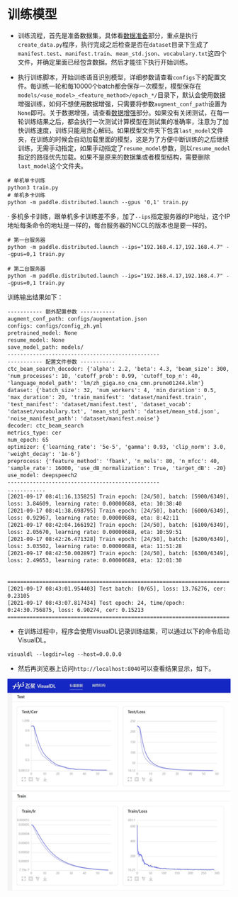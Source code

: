 # 训练模型

 - 训练流程，首先是准备数据集，具体看[数据准备](./dataset.md)部分，重点是执行`create_data.py`程序，执行完成之后检查是否在`dataset`目录下生成了`manifest.test`、`manifest.train`、`mean_std.json`、`vocabulary.txt`这四个文件，并确定里面已经包含数据。然后才能往下执行开始训练。

 - 执行训练脚本，开始训练语音识别模型，详细参数请查看`configs`下的配置文件。每训练一轮和每10000个batch都会保存一次模型，模型保存在`models/<use_model>_<feature_method>/epoch_*/`目录下，默认会使用数据增强训练，如何不想使用数据增强，只需要将参数`augment_conf_path`设置为`None`即可。关于数据增强，请查看[数据增强](./augment.md)部分。如果没有关闭测试，在每一轮训练结果之后，都会执行一次测试计算模型在测试集的准确率，注意为了加快训练速度，训练只能用贪心解码。如果模型文件夹下包含`last_model`文件夹，在训练的时候会自动加载里面的模型，这是为了方便中断训练的之后继续训练，无需手动指定，如果手动指定了`resume_model`参数，则以`resume_model`指定的路径优先加载。如果不是原来的数据集或者模型结构，需要删除`last_model`这个文件夹。
```shell
# 单机单卡训练
python3 train.py
# 单机多卡训练
python -m paddle.distributed.launch --gpus '0,1' train.py
```

 · 多机多卡训练，跟单机多卡训练差不多，加了`--ips`指定服务器的IP地址，这个IP地址每条命令的地址是一样的，每台服务器的NCCL的版本也是要一样的。
```shell
# 第一台服务器
python -m paddle.distributed.launch --ips="192.168.4.17,192.168.4.7" --gpus=0,1 train.py

# 第二台服务器
python -m paddle.distributed.launch --ips="192.168.4.17,192.168.4.7" --gpus=0,1 train.py
```

训练输出结果如下：
```
----------- 额外配置参数 -----------
augment_conf_path: configs/augmentation.json
configs: configs/config_zh.yml
pretrained_model: None
resume_model: None
save_model_path: models/
------------------------------------------------
----------- 配置文件参数 -----------
ctc_beam_search_decoder: {'alpha': 2.2, 'beta': 4.3, 'beam_size': 300, 'num_processes': 10, 'cutoff_prob': 0.99, 'cutoff_top_n': 40, 'language_model_path': 'lm/zh_giga.no_cna_cmn.prune01244.klm'}
dataset: {'batch_size': 32, 'num_workers': 4, 'min_duration': 0.5, 'max_duration': 20, 'train_manifest': 'dataset/manifest.train', 'test_manifest': 'dataset/manifest.test', 'dataset_vocab': 'dataset/vocabulary.txt', 'mean_std_path': 'dataset/mean_std.json', 'noise_manifest_path': 'dataset/manifest.noise'}
decoder: ctc_beam_search
metrics_type: cer
num_epoch: 65
optimizer: {'learning_rate': '5e-5', 'gamma': 0.93, 'clip_norm': 3.0, 'weight_decay': '1e-6'}
preprocess: {'feature_method': 'fbank', 'n_mels': 80, 'n_mfcc': 40, 'sample_rate': 16000, 'use_dB_normalization': True, 'target_dB': -20}
use_model: deepspeech2
------------------------------------------------
............
[2021-09-17 08:41:16.135825] Train epoch: [24/50], batch: [5900/6349], loss: 3.84609, learning rate: 0.00000688, eta: 10:38:40
[2021-09-17 08:41:38.698795] Train epoch: [24/50], batch: [6000/6349], loss: 0.92967, learning rate: 0.00000688, eta: 8:42:11
[2021-09-17 08:42:04.166192] Train epoch: [24/50], batch: [6100/6349], loss: 2.05670, learning rate: 0.00000688, eta: 10:59:51
[2021-09-17 08:42:26.471328] Train epoch: [24/50], batch: [6200/6349], loss: 3.03502, learning rate: 0.00000688, eta: 11:51:28
[2021-09-17 08:42:50.002897] Train epoch: [24/50], batch: [6300/6349], loss: 2.49653, learning rate: 0.00000688, eta: 12:01:30

 ======================================================================
[2021-09-17 08:43:01.954403] Test batch: [0/65], loss: 13.76276, cer: 0.23105
[2021-09-17 08:43:07.817434] Test epoch: 24, time/epoch: 0:24:30.756875, loss: 6.90274, cer: 0.15213
====================================================================== 
```


 - 在训练过程中，程序会使用VisualDL记录训练结果，可以通过以下的命令启动VisualDL。
```shell
visualdl --logdir=log --host=0.0.0.0
```

 - 然后再浏览器上访问`http://localhost:8040`可以查看结果显示，如下。

![VisualDL](./images/visualdl.jpg)